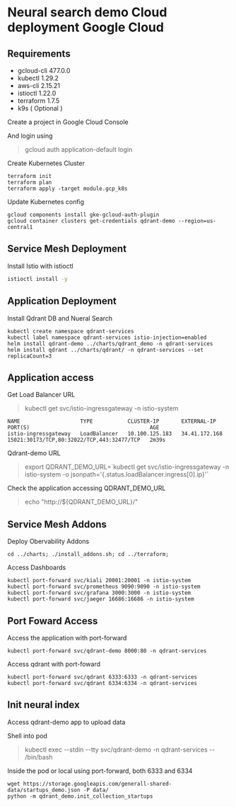 # Neural search demo Cloud deployment Google Cloud

## Requirements

- gcloud-cli 477.0.0
- kubectl 1.29.2
- aws-cli 2.15.21
- istioctl 1.22.0
- terraform 1.7.5
- k9s ( Optional )

Create a project in Google Cloud Console

And login using

> gcloud auth application-default login


Create Kubernetes Cluster

```
terraform init
terraform plan
terraform apply -target module.gcp_k8s
```

Update Kubernetes config 

```
gcloud components install gke-gcloud-auth-plugin
gcloud container clusters get-credentials qdrant-demo --region=us-central1
```

## Service Mesh Deployment

Install Istio with istioctl

```bash
istioctl install -y
```

## Application Deployment

Install Qdrant DB and Nueral Search

```
kubectl create namespace qdrant-services
kubectl label namespace qdrant-services istio-injection=enabled
helm install qdrant-demo ../charts/qdrant_demo -n qdrant-services
helm install qdrant ../charts/qdrant/ -n qdrant-services --set replicaCount=3
```

## Application access

Get Load Balancer URL
> kubectl get svc/istio-ingressgateway -n istio-system
```
NAME                   TYPE           CLUSTER-IP       EXTERNAL-IP     PORT(S)                                      AGE
istio-ingressgateway   LoadBalancer   10.100.125.183   34.41.172.168   15021:30173/TCP,80:32022/TCP,443:32477/TCP   2m39s
```
Qdrant-demo URL
> export QDRANT_DEMO_URL=\`kubectl get svc/istio-ingressgateway -n istio-system -o jsonpath='{.status.loadBalancer.ingress[0].ip}'\`

Check the application accessing QDRANT_DEMO_URL
> echo "http://${QDRANT_DEMO_URL}/"


## Service Mesh Addons
Deploy Obervability Addons

```
cd ../charts; ./install_addons.sh; cd ../terraform;
```

Access Dashboards

```
kubectl port-forward svc/kiali 20001:20001 -n istio-system
kubectl port-forward svc/prometheus 9090:9090 -n istio-system
kubectl port-forward svc/grafana 3000:3000 -n istio-system
kubectl port-forward svc/jaeger 16686:16686 -n istio-system
```

## Port Foward Access
Access the application with port-forward

```
kubectl port-forward svc/qdrant-demo 8000:80 -n qdrant-services
```

Access qdrant with port-foward
```
kubectl port-forward svc/qdrant 6333:6333 -n qdrant-services
kubectl port-forward svc/qdrant 6334:6334 -n qdrant-services
```

## Init neural index
Access qdrant-demo app to upload data

Shell into pod
> kubectl exec --stdin --tty svc/qdrant-demo -n qdrant-services -- /bin/bash

Inside the pod or local using port-forward, both 6333 and 6334

```
wget https://storage.googleapis.com/generall-shared-data/startups_demo.json -P data/
python -m qdrant_demo.init_collection_startups
```